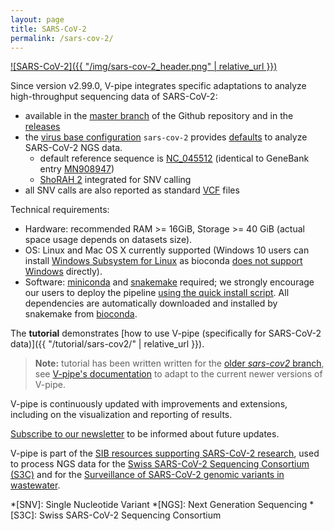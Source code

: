 ```yaml
---
layout: page
title: SARS-CoV-2
permalink: /sars-cov-2/
---
```


[![SARS-CoV-2]({{ "/img/sars-cov-2_header.png" | relative_url }})](https://en.wikipedia.org/wiki/Severe_acute_respiratory_syndrome_coronavirus_2)


Since version v2.99.0, V-pipe integrates specific adaptations to analyze high-throughput sequencing data of SARS-CoV-2:

 - available in the [master branch](https://github.com/cbg-ethz/V-pipe/tree/master) of the Github repository and in the [releases](https://github.com/cbg-ethz/V-pipe/releases)
 - the [virus base configuration](https://github.com/cbg-ethz/V-pipe/blob/master/config/README.md#virus-base-config)
     `sars-cov-2` provides
     [defaults](https://github.com/cbg-ethz/V-pipe/blob/master/config/sars-cov-2.yaml)
     to analyze SARS-CoV-2 NGS data.
   - default reference sequence is [NC_045512](https://www.ncbi.nlm.nih.gov/nuccore/NC_045512) (identical to GeneBank entry [MN908947](https://www.ncbi.nlm.nih.gov/nuccore/MN908947))
   - [ShoRAH 2](https://github.com/cbg-ethz/shorah/releases) integrated for SNV calling
 - all SNV calls are also reported as standard [VCF](https://en.wikipedia.org/wiki/Variant_Call_Format) files


Technical requirements:

 - Hardware: recommended RAM \>= 16GiB, Storage \>= 40 GiB
   (actual space usage depends on datasets size).
 - OS: Linux and Mac OS X currently supported
   (Windows 10 users can install [Windows Subsystem for Linux](https://docs.microsoft.com/en-us/windows/wsl/about)
   as bioconda [does not support Windows](https://bioconda.github.io/user/install.html) directly).
 - Software: [miniconda](https://docs.conda.io/en/latest/miniconda.html)
   and [snakemake](https://snakemake.readthedocs.io/en/stable/) required;
   we strongly encourage our users to deploy the pipeline [using the quick install script](https://github.com/cbg-ethz/V-pipe/blob/master/utils/README.md#quick-installer).
   All dependencies are automatically downloaded and installed by snakemake from [bioconda](https://bioconda.github.io/).


The **tutorial** demonstrates [how to use V-pipe (specifically for SARS-CoV-2 data)]({{ "/tutorial/sars-cov2/" | relative_url }}).

> **Note:** tutorial has been written written for the [older *sars-cov2* branch](https://github.com/cbg-ethz/V-pipe/tree/sars-cov2),
> see [V-pipe's documentation](https://github.com/cbg-ethz/V-pipe/blob/master/config/README.md#legacy-v-pipe-1xx2xx-users)
> to adapt to the current newer versions of V-pipe.

V-pipe is continuously updated with improvements and extensions,
including on the visualization and reporting of results.

[Subscribe to our newsletter](https://sympa.ethz.ch/sympa/subscribe/v-pipe-users) to be informed about future updates.

V-pipe is part of the [SIB resources supporting SARS-CoV-2 research](https://www.sib.swiss/about-sib/news/10660-sib-resources-supporting-sars-cov-2-research),
used to process NGS data for the [Swiss SARS-CoV-2 Sequencing Consortium (S3C)](https://bsse.ethz.ch/cevo/research/sars-cov-2/swiss-sars-cov-2-sequencing-consortium.html)
and for the [Surveillance of SARS-CoV-2 genomic variants in wastewater](https://bsse.ethz.ch/cbg/research/computational-virology/sarscov2-variants-wastewater-surveillance.html).



*[SNV]: Single Nucleotide Variant
*[NGS]: Next Generation Sequencing
*[S3C]: Swiss SARS-CoV-2 Sequencing Consortium

